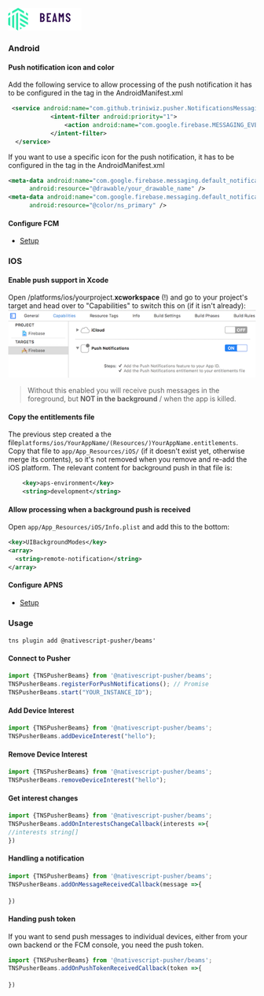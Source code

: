 ![push-beams](images/pusher-beams-logo.png "Pusher Beams Logo")


### Android


#### Push notification icon and color

Add the following service to allow processing of the push notification it has to be configured in the <application> tag in the AndroidManifest.xml

```xml
 <service android:name="com.github.triniwiz.pusher.NotificationsMessagingService">
            <intent-filter android:priority="1">
                <action android:name="com.google.firebase.MESSAGING_EVENT"/>
            </intent-filter>
  </service>
```


If you want to use a specific icon for the push notification, it has to be configured in the <application> tag in the AndroidManifest.xml

```xml
<meta-data android:name="com.google.firebase.messaging.default_notification_icon"
      android:resource="@drawable/your_drawable_name" />
<meta-data android:name="com.google.firebase.messaging.default_notification_color"
      android:resource="@color/ns_primary" />
```      

#### Configure FCM 
- [Setup](https://pusher.com/docs/beams/getting-started/android/configure-fcm)

### IOS

#### Enable push support in Xcode

Open /platforms/ios/yourproject.__xcworkspace__ (!) and go to your project's target and head over to "Capabilities" to switch this on (if it isn't already):
![push-xcode-config](images/push-xcode-config.png "Push Xcode config")

> Without this enabled you will receive push messages in the foreground, but **NOT in the background** / when the app is killed.

#### Copy the entitlements file
The previous step created a the file`platforms/ios/YourAppName/(Resources/)YourAppName.entitlements`.
Copy that file to `app/App_Resources/iOS/` (if it doesn't exist yet, otherwise merge its contents),
so it's not removed when you remove and re-add the iOS platform. The relevant content for background push in that file is:

```xml
	<key>aps-environment</key>
	<string>development</string>
```

#### Allow processing when a background push is received
Open `app/App_Resources/iOS/Info.plist` and add this to the bottom:

```xml
<key>UIBackgroundModes</key>
<array>
  <string>remote-notification</string>
</array>
```
#### Configure APNS 
- [Setup](https://pusher.com/docs/beams/getting-started/ios/configure-apns)

### Usage
`tns plugin add @nativescript-pusher/beams'`
#### Connect to Pusher

```typescript
import {TNSPusherBeams} from '@nativescript-pusher/beams';
TNSPusherBeams.registerForPushNotifications(); // Promise
TNSPusherBeams.start("YOUR_INSTANCE_ID");
```

#### Add Device Interest

```typescript
import {TNSPusherBeams} from '@nativescript-pusher/beams';
TNSPusherBeams.addDeviceInterest("hello");
```

#### Remove Device Interest

```typescript
import {TNSPusherBeams} from '@nativescript-pusher/beams';
TNSPusherBeams.removeDeviceInterest("hello");
```


#### Get interest changes
```typescript
import {TNSPusherBeams} from '@nativescript-pusher/beams';
TNSPusherBeams.addOnInterestsChangeCallback(interests =>{
//interests string[]
})
```


#### Handling a notification

```typescript
import {TNSPusherBeams} from '@nativescript-pusher/beams';
TNSPusherBeams.addOnMessageReceivedCallback(message =>{

})
```

#### Handing push token

If you want to send push messages to individual devices, either from your own backend or the FCM console, you need the push token.

```typescript
import {TNSPusherBeams} from '@nativescript-pusher/beams';
TNSPusherBeams.addOnPushTokenReceivedCallback(token =>{

})
```
